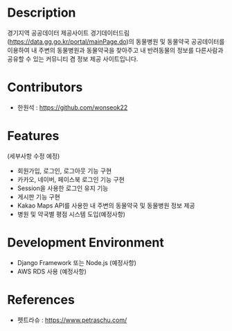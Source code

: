 # Description
 경기지역 공공데이터 제공사이트 경기데이터드림(https://data.gg.go.kr/portal/mainPage.do)의 동물병원 및 동물약국 공공데이터를 이용하여 내 주변의 동물병원과 동물약국을 찾아주고 내 반려동물의 정보를 다른사람과 공유할 수 있는 커뮤니티 겸 정보 제공 사이트입니다.

# Contributors

- 한원석 : https://github.com/wonseok22

# Features

(세부사항 수정 예정)

- 회원가입, 로그인, 로그아웃 기능 구현
- 카카오, 네이버, 페이스북 로그인 기능 구현
- Session을 사용한 로그인 유지 기능
- 게시판 기능 구현
- Kakao Maps API를 사용한 내 주변의 동물약국 및 동물병원 정보 제공
- 병원 및 약국별 평점 시스템 도입(예정사항)


# Development Environment

- Django Framework 또는 Node.js (예정사항)
- AWS RDS 사용 (예정사항)

# References

- 펫트라슈 : https://www.petraschu.com/
